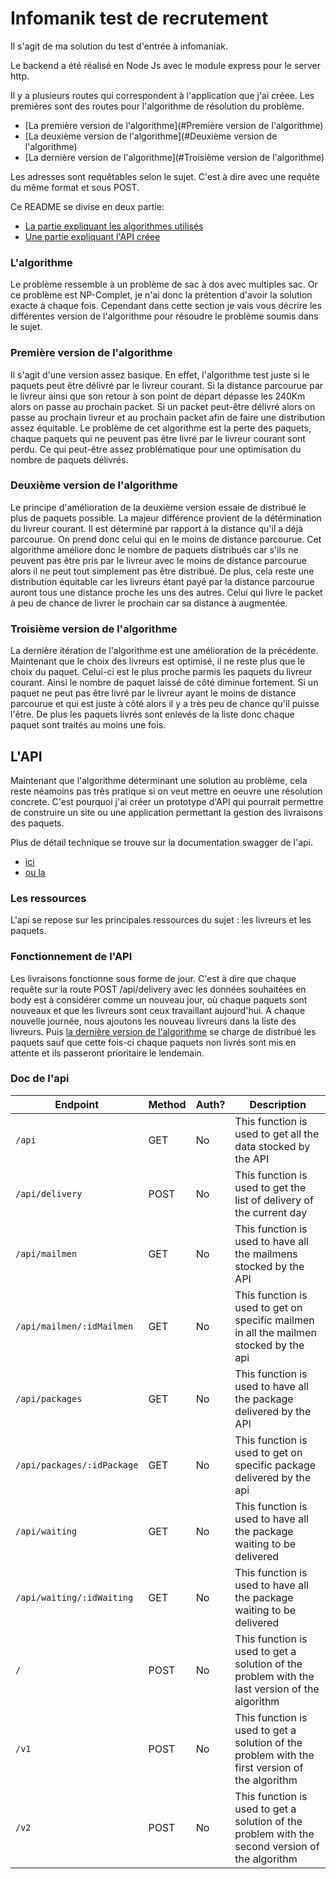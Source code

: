 # Infomanik test de recrutement

Il s'agit de ma solution du test d'entrée à infomaniak.

Le backend a été réalisé en Node Js avec le module express pour le server http.


Il y a plusieurs routes qui correspondent à l'application que j'ai créee. Les premières sont des routes pour l'algorithme de résolution du problème.
- [La première version de l'algorithme](#Première version de l'algorithme)  
- [La deuxième version de l'algorithme](#Deuxième version de l'algorithme)  
- [La dernière version de l'algorithme](#Troisième version de l'algorithme)

Les adresses sont requêtables selon le sujet. C'est à dire avec une requête du même format et sous POST.

Ce README se divise en deux partie:
- [La partie expliquant les algorithmes utilisés](#L'algorithme)
- [Une partie expliquant l'API créee](#L'API)
### L'algorithme 
Le problème ressemble à un problème de sac à dos avec multiples sac. Or ce problème est NP-Complet, je n'ai donc la prétention d'avoir la solution exacte à chaque fois.
Cependant dans cette section je vais vous décrire les différentes version de l'algorithme pour résoudre le problème soumis dans le sujet.
### Première version de l'algorithme

Il s'agit d'une version assez basique. En effet, l'algorithme test juste si le paquets peut être délivré par le livreur courant. Si la distance parcourue par le livreur ainsi que son retour à son point de départ dépasse les 240Km alors on passe au prochain packet. Si un packet peut-être délivré alors on passe au prochain livreur et au prochain packet afin de faire une distribution assez équitable. 
Le problème de cet algorithme est la perte des paquets, chaque paquets qui ne peuvent pas être livré par le livreur courant sont perdu. Ce qui peut-être assez problématique pour une optimisation du nombre de paquets délivrés.

### Deuxième version de l'algorithme

Le principe d'amélioration de la deuxième version essaie de distribué le plus de paquets possible. La majeur différence provient de la détérmination du livreur courant. Il est déterminé par rapport à la distance qu'il a déjà parcourue. On prend donc celui qui en le moins de distance parcourue.
Cet algorithme améliore donc le nombre de paquets distribués car s'ils ne peuvent pas être pris par le livreur avec le moins de distance parcourue alors il ne peut tout simplement pas être distribué. De plus, cela reste une distribution équitable car les livreurs étant payé par la distance parcourue auront tous une distance proche les uns des autres. Celui qui livre le packet à peu de chance de livrer le prochain car sa distance à augmentée.

### Troisième version de l'algorithme 
La dernière itération de l'algorithme est une amélioration de la précédente. Maintenant que le choix des livreurs est optimisé, il ne reste plus que le choix du paquet. Celui-ci est le plus proche parmis les paquets du livreur courant. Ainsi le nombre de paquet laissé de côté diminue fortement. Si un paquet ne peut pas être livré par le livreur ayant le moins de distance parcourue et qui est juste à côté alors il y a très peu de chance qu'il puisse l'être.
De plus les paquets livrés sont enlevés de la liste donc chaque paquet sont traités au moins une fois.


## L'API

Maintenant que l'algorithme déterminant une solution au problème, cela reste néamoins pas très pratique si on veut mettre en oeuvre une résolution concrete. C'est pourquoi j'ai créer un prototype d'API qui pourrait permettre de construire un site ou une application permettant la gestion des livraisons des paquets.

Plus de détail technique se trouve sur la documentation swagger de l'api.
- [ici ](https://infomaniaktest.herokuapp.com/api-docs)
- [ou la](#Doc-de-l'api)

### Les ressources

L'api se repose sur les principales ressources du sujet : les livreurs et les paquets. 

### Fonctionnement de l'API

Les livraisons fonctionne sous forme de jour. C'est à dire que chaque requête sur la route POST /api/delivery avec les données souhaitées en body est à considérer comme un nouveau jour, où chaque paquets sont nouveaux et que les livreurs sont ceux travaillant aujourd'hui.
A chaque nouvelle journée, nous ajoutons les nouveau livreurs dans la liste des livreurs. Puis [la dernière version de l'algorithme](#Troisième-version-de-l'algorithme) se charge de distribué les paquets sauf que cette fois-ci chaque paquets non livrés sont mis en attente et ils passeront prioritaire le lendemain.


### Doc de l'api
<!-- markdown-swagger -->
 Endpoint                   | Method | Auth? | Description                                                                                    
 -------------------------- | ------ | ----- | -----------------------------------------------------------------------------------------------
 `/api`                     | GET    | No    | This function is used to get all the data stocked by the API                                   
 `/api/delivery`            | POST   | No    | This function is used to get the list of delivery of the current day                           
 `/api/mailmen`             | GET    | No    | This function is used to have all the mailmens stocked by the API                              
 `/api/mailmen/:idMailmen`  | GET    | No    | This function is used to get on specific mailmen in all the mailmen stocked by the api         
 `/api/packages`            | GET    | No    | This function is used to have all the package delivered  by the API                            
 `/api/packages/:idPackage` | GET    | No    | This function is used to get on specific package delivered by the api                          
 `/api/waiting`             | GET    | No    | This function is used to have all the package waiting to be delivered                          
 `/api/waiting/:idWaiting`  | GET    | No    | This function is used to have all the package waiting to be delivered                          
 `/`                        | POST   | No    | This function is used to get a solution of the problem with the last version of the algorithm  
 `/v1`                      | POST   | No    | This function is used to get a solution of the problem with the first version of the algorithm 
 `/v2`                      | POST   | No    | This function is used to get a solution of the problem with the second version of the algorithm
<!-- /markdown-swagger -->